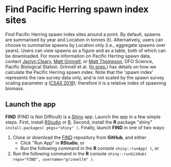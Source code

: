 # Find Pacific Herring spawn index sites

Find Pacific Herring spawn index sites around a point.
By default, spawns are summarised by year and Location in tonnes (t).
Alternatively, users can choose to summarise spawns by Location only (i.e., aggregate spawns over years).
Users can view spawns as a figure and as a table, both of which can be downloaded.
For more information on Pacific Herring spawn data, contact
[Jaclyn Cleary](mailto:Jaclyn.Cleary@dfo-mpo.gc.ca),
[Matt Grinnell](mailto:Matthew.Grinnell@dfo-mpo.gc.ca), or
[Matt Thompson](mailto:Matthew.Thompson@dfo-mpo.gc.ca),
DFO Science, Pacific Biological Station.
Grinnell et al.
([In prep.](https://github.com/grinnellm/HerringSpawnDocumentation/blob/master/SpawnIndexTechnicalReport.pdf))
has details on how we calculate the Pacific Herring spawn index.
Note that the 'spawn index' represents the raw survey data only,
and is not scaled by the spawn survey scaling parameter *q*
([CSAS 2018](http://www.dfo-mpo.gc.ca/csas-sccs/Publications/SAR-AS/2018/2018_002-eng.html));
therefore it is a relative index of spawning biomass.

## Launch the app

**FIND** (FIND Is Not Difficult) is a [Shiny](https://shiny.rstudio.com/) app.
Launch the app in a few simple steps.
First, install [RStudio](https://www.rstudio.com/) or [R](https://www.r-project.org/).
Second, install the **R** package "shiny" `install.packages( pkgs="shiny" )`.
Finally, launch **FIND** in one of two ways:

1. Clone or download the [FIND](https://github.com/grinnellm/FIND) repository from **GitHub**, and either 
	* Click "Run App" in **RStudio**, or
	* Run the following command in the **R** console `shiny::runApp( )`, or
2. Run the following command in the **R** console `shiny::runGitHub( repo="FIND", username="grinnellm" )`.
